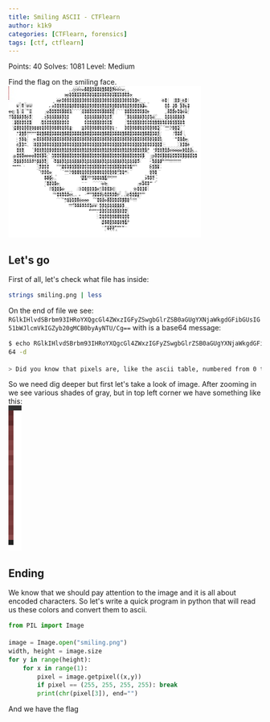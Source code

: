 ```yaml
---
title: Smiling ASCII - CTFlearn
author: k1k9
categories: [CTFlearn, forensics]
tags: [ctf, ctflearn]
---
```

Points: 40
Solves: 1081
Level: Medium

Find the flag on the smiling face.\
![smiling_face](/assets/posts/smiling-ascii/entry.png)


## Let's go
First of all, let's check what file has inside:
```sh
strings smiling.png | less
```
On the end of file we see:
```RGlkIHlvdSBrbm93IHRoYXQgcGl4ZWxzIGFyZSwgbGlrZSB0aGUgYXNjaWkgdGFibGUsIG51bWJlcmVkIGZyb20gMCB0byAyNTU/Cg==``` with is a base64 message: 
```sh
$ echo RGlkIHlvdSBrbm93IHRoYXQgcGl4ZWxzIGFyZSwgbGlrZSB0aGUgYXNjaWkgdGFibGUsIG51bWJlcmVkIGZyb20gMCB0byAyNTU/Cg== | base
64 -d

> Did you know that pixels are, like the ascii table, numbered from 0 to 255?
```
So we need dig deeper but first let's take a look of image. After zooming in we see various shades of gray, but in top left corner we have something like this:\
![dum_dum](/assets/posts/smiling-ascii/top_left.png)

## Ending
We know that we should pay attention to the image and it is all about encoded characters. So let's write a quick program in python that will read us these colors and convert them to ascii.
```python
from PIL import Image

image = Image.open("smiling.png")
width, height = image.size
for y in range(height):
    for x in range(1):
        pixel = image.getpixel((x,y))
        if pixel == (255, 255, 255, 255): break
        print(chr(pixel[3]), end="")
```
And we have the flag
